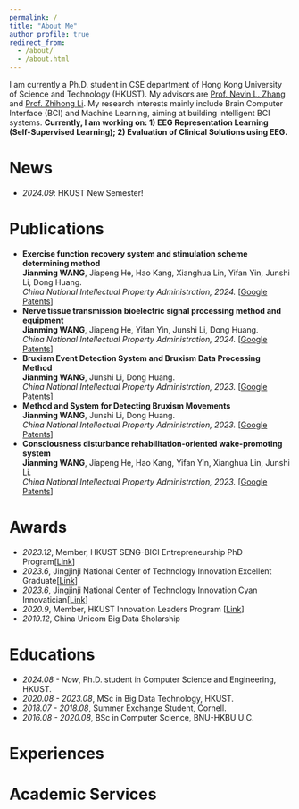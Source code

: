 ```yaml
---
permalink: /
title: "About Me"
author_profile: true
redirect_from: 
  - /about/
  - /about.html
---
```


I am currently a Ph.D. student in CSE department of Hong Kong University of Science and Technology (HKUST). My advisors are [Prof. Nevin L. Zhang](https://www.cse.ust.hk/faculty/lzhang/) and [Prof. Zhihong Li](https://ic.pku.edu.cn/szdw/zzjs/L1/lzh/index.htm). My research interests mainly include Brain Computer Interface (BCI) and Machine Learning, aiming at building intelligent BCI systems.
**Currently, I am working on: 1) EEG Representation Learning (Self-Supervised Learning); 2) Evaluation of Clinical Solutions using EEG.**

# News
- *2024.09*: HKUST New Semester!


# Publications 
- **Exercise function recovery system and stimulation scheme determining method**     
**Jianming WANG**, Jiapeng He, Hao Kang, Xianghua Lin, Yifan Yin, Junshi Li, Dong Huang.   
*China National Intellectual Property Administration, 2024.* [[Google Patents](https://patents.google.com/patent/CN118177838B/zh)]
- **Nerve tissue transmission bioelectric signal processing method and equipment**     
**Jianming WANG**, Jiapeng He, Yifan Yin, Junshi Li, Dong Huang.   
*China National Intellectual Property Administration, 2024.* [[Google Patents](https://patents.google.com/patent/CN118177838B/en)]
- **Bruxism Event Detection System and Bruxism Data Processing Method**     
**Jianming WANG**, Junshi Li, Dong Huang.   
*China National Intellectual Property Administration, 2023.* [[Google Patents](https://patents.google.com/patent/CN115844337B/zh)]
- **Method and System for Detecting Bruxism Movements**     
**Jianming WANG**, Junshi Li, Dong Huang.   
*China National Intellectual Property Administration, 2023.* [[Google Patents](https://patents.google.com/patent/CN115813351A/zh)]
- **Consciousness disturbance rehabilitation-oriented wake-promoting system**     
**Jianming WANG**, Jiapeng He, Hao Kang, Yifan Yin, Xianghua Lin, Junshi Li.   
*China National Intellectual Property Administration, 2023.* [[Google Patents](https://patents.google.com/patent/CN116712672A/zh)]


# Awards
- *2023.12*, Member, HKUST SENG-BICI Entrepreneurship PhD Program[[Link](https://kt.hkust.edu.hk/2024-hkust-seng-bici-entrepreneurship-phd-program)]
- *2023.6*, Jingjinji National Center of Technology Innovation Excellent Graduate[[Link](https://www.jingjinji.cn/xwzx/ywbb/bf2ab611b35f428e8d0237488557d28b.htm)]
- *2023.6*, Jingjinji National Center of Technology Innovation Cyan Innovatician[[Link](https://jingjinji.cn/xwzx/ywbb/85de11639d9e49798b1d7d56e99ca900.htm)]
- *2020.9*, Member, HKUST Innovation Leaders Program [[Link](https://calendar.hkust.edu.hk/events/2020-pilot-scheme-innovation-leaders-program-call-application)]
- *2019.12*, China Unicom Big Data Sholarship

# Educations
- *2024.08 - Now*, Ph.D. student in Computer Science and Engineering, HKUST.
- *2020.08 - 2023.08*, MSc in Big Data Technology, HKUST.
- *2018.07 - 2018.08*, Summer Exchange Student, Cornell.
- *2016.08 - 2020.08*, BSc in Computer Science, BNU-HKBU UIC.

# Experiences

# Academic Services
